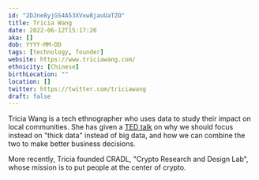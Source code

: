 ```yaml
---
id: "2DJne8yjGS4A53XVxw8jauUaTZO"
title: Tricia Wang
date: 2022-06-12T15:17:20
aka: []
dob: YYYY-MM-DD
tags: [technology, founder]
website: https://www.triciawang.com/
ethnicity: [Chinese]
birthLocation: ""
location: []
twitter: https://twitter.com/triciawang
draft: false
---
```


Tricia Wang is a tech ethnographer who uses data to study their impact on local
communities. She has given a
[TED talk](https://www.ted.com/talks/tricia_wang_the_human_insights_missing_from_big_data)
on why we should focus instead on "thick data" instead of big data, and how we
can combine the two to make better business decisions.

More recently, Tricia founded CRADL, "Crypto Research and Design Lab", whose
mission is to put people at the center of crypto.
